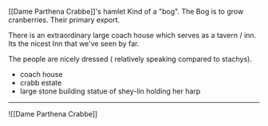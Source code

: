 

[[Dame Parthena Crabbe]]'s hamlet
Kind of a "bog". The Bog is to grow cranberries. Their primary export.

There is an extraordinary large coach house which serves as a tavern / inn.
Its the nicest Inn that we've seen by far.

The people are nicely dressed ( relatively speaking compared to stachys).

- coach house
- crabb estate
- large stone building statue of shey-lin holding her harp

---

![[Dame Parthena Crabbe]]


